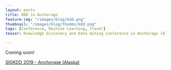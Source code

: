 ```yaml
---
layout: posts
title: KDD in Anchorage
feature-img: "/images/blog/kdd.png"
thumbnail: "/images/blog/thumbs/kdd.png"
tags: [Conference, Machine Learning, Travel]
teaser: Knowledge Discovery and Data mining conference in Anchorage (Alaska) - August 2019

---
```




Coming soon!

[SIGKDD 2019 - Anchorage (Alaska)](https://www.kdd.org/kdd2019/)


